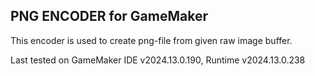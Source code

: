 ## PNG ENCODER for GameMaker

This encoder is used to create png-file from given raw image buffer.

Last tested on GameMaker IDE v2024.13.0.190, Runtime v2024.13.0.238
